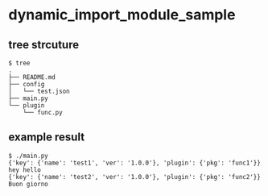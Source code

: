 # dynamic_import_module_sample

## tree strcuture
```
$ tree
.
├── README.md
├── config
│   └── test.json
├── main.py
└── plugin
    └── func.py
```

## example result
```
$ ./main.py
{'key': {'name': 'test1', 'ver': '1.0.0'}, 'plugin': {'pkg': 'func1'}}
hey hello
{'key': {'name': 'test2', 'ver': '1.0.0'}, 'plugin': {'pkg': 'func2'}}
Buon giorno
```
